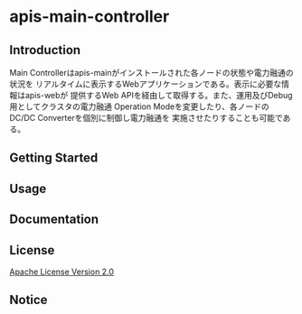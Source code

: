 # apis-main-controller

## Introduction
Main Controllerはapis-mainがインストールされた各ノードの状態や電力融通の状況を
リアルタイムに表示するWebアプリケーションである。表示に必要な情報はapis-webが
提供するWeb APIを経由して取得する。また、運用及びDebug用としてクラスタの電力融通
Operation Modeを変更したり、各ノードのDC/DC Converterを個別に制御し電力融通を
実施させたりすることも可能である。


## Getting Started


## Usage


## Documentation



## License
[Apache License Version 2.0](https://github.com/oes-github/apis-main-controller/blob/master/LICENSE)


## Notice
